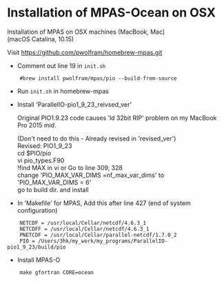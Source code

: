 # Installation of MPAS-Ocean on OSX

Installation of MPAS on OSX machines (MacBook, Mac)\
 (macOS Catalina, 10.15)

Visit https://github.com/pwolfram/homebrew-mpas.git 

- Comment out line 19 in `init.sh`
```
    #brew install pwolfram/mpas/pio --build-from-source
```
    
- Run `init.sh` in homebrew-mpas

- Install 'ParallelIO-pio1_9_23_reivsed_ver'

  Original PIO1.9.23 code causes 'ld 32bit RIP' problem on my MacBook Pro 2015 mid.

  (Don't need to do this - Already revised in 'revised_ver')\
  Revised: PIO1_9_23\
    cd $PIO/pio\
    vi pio_types.F90\
    !find MAX in vi    or Go to line 309, 328\
    change 'PIO_MAX_VAR_DIMS =nf_max_var_dims' to 'PIO_MAX_VAR_DIMS = 6'\
    go to build dir. and install


- In 'Makefile' for MPAS, Add this after line 427 (end of system configuration)
```
    NETCDF = /usr/local/Cellar/netcdf/4.6.3_1
    NETCDFF = /usr/local/Cellar/netcdf/4.6.3_1
    PNETCDF = /usr/local/Cellar/parallel-netcdf/1.7.0_2
    PIO = /Users/3hk/my_work/my_programs/ParallelIO-pio1_9_23/build/pio
```
- Install MPAS-O
```
    make gfortran CORE=ocean 
```
